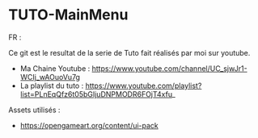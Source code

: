 # TUTO-MainMenu

FR : 

Ce git est le resultat de la serie de Tuto fait réalisés par moi sur youtube.

- Ma Chaine Youtube : https://www.youtube.com/channel/UC_sjwJr1-WCIj_wAOuoVu7g
- La playlist du tuto : https://www.youtube.com/playlist?list=PLnEqQfz6t05bGIjuDNPMODR6FOjT4xfu_

Assets utilisés : 

- https://opengameart.org/content/ui-pack
